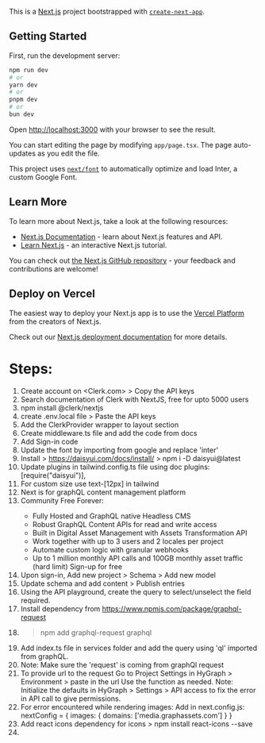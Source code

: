 This is a [Next.js](https://nextjs.org/) project bootstrapped with [`create-next-app`](https://github.com/vercel/next.js/tree/canary/packages/create-next-app).

## Getting Started

First, run the development server:

```bash
npm run dev
# or
yarn dev
# or
pnpm dev
# or
bun dev
```

Open [http://localhost:3000](http://localhost:3000) with your browser to see the result.

You can start editing the page by modifying `app/page.tsx`. The page auto-updates as you edit the file.

This project uses [`next/font`](https://nextjs.org/docs/basic-features/font-optimization) to automatically optimize and load Inter, a custom Google Font.

## Learn More

To learn more about Next.js, take a look at the following resources:

- [Next.js Documentation](https://nextjs.org/docs) - learn about Next.js features and API.
- [Learn Next.js](https://nextjs.org/learn) - an interactive Next.js tutorial.

You can check out [the Next.js GitHub repository](https://github.com/vercel/next.js/) - your feedback and contributions are welcome!

## Deploy on Vercel

The easiest way to deploy your Next.js app is to use the [Vercel Platform](https://vercel.com/new?utm_medium=default-template&filter=next.js&utm_source=create-next-app&utm_campaign=create-next-app-readme) from the creators of Next.js.

Check out our [Next.js deployment documentation](https://nextjs.org/docs/deployment) for more details.

# Steps:
1. Create account on <Clerk.com> > Copy the API keys
2. Search documentation of Clerk with NextJS, free for upto 5000 users
3. npm install @clerk/nextjs
4. create .env.local file > Paste the API keys 
5. Add the ClerkProvider wrapper to layout section
6. Create middleware.ts file and add the code from docs
7. Add Sign-in code 
8. Update the font by importing from google and replace 'inter'
9. Install <DaisyUI> > https://daisyui.com/docs/install/ > npm i -D daisyui@latest
10. Update plugins in tailwind.config.ts file using doc plugins: [require("daisyui")],
11. For custom size use text-[12px] in tailwind
12. Next is <HyGraph CMS setup> for graphQL content management platform
13. <HyGraph> Community Free Forever:
    - Fully Hosted and GraphQL native Headless CMS
    - Robust GraphQL Content APIs for read and write access
    - Built in Digital Asset Management with Assets Transformation API
    - Work together with up to 3 users and 2 locales per project
    - Automate custom logic with granular webhooks
    - Up to 1 million monthly API calls and 100GB monthly asset traffic (hard limit)
    Sign-up for free
14. Upon sign-in, Add new project >  Schema > Add new model
15. Update schema and add content > Publish entries
16. Using the API playground, create the query to select/unselect the field required.
17. Install <GraphQL Request> dependency from https://www.npmjs.com/package/graphql-request
18. > npm add graphql-request graphql
19. Add index.ts file in services folder and add the query using 'ql' imported from graphQL.
20. Note: Make sure the 'request' is coming from graphQl request
21. To provide url to the request
    Go to Project Settings in HyGraph > Environment > paste in the url
    Use the function as needed.
    Note: Initialize the defaults in HyGraph > Settings > API access to fix the error in API call to give permissions.
22. For error encountered while rendering images:
    Add in next.config.js: nextConfig = {
        images: {
            domains: ['media.graphassets.com']
        }
    }
23. Add react icons dependency for icons > npm install react-icons --save
24. 
